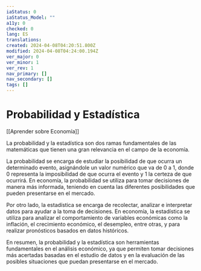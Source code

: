 ```yaml
---
iaStatus: 0
iaStatus_Model: ""
a11y: 0
checked: 0
lang: ES
translations: 
created: 2024-04-08T04:20:51.800Z
modified: 2024-04-08T04:24:00.194Z
ver_major: 0
ver_minor: 1
ver_rev: 1
nav_primary: []
nav_secondary: []
tags: []
---
```

# Probabilidad y Estadística

[[Aprender sobre Economía]]

La probabilidad y la estadística son dos ramas fundamentales de las matemáticas que tienen una gran relevancia en el campo de la economía. 

La probabilidad se encarga de estudiar la posibilidad de que ocurra un determinado evento, asignándole un valor numérico que va de 0 a 1, donde 0 representa la imposibilidad de que ocurra el evento y 1 la certeza de que ocurrirá. En economía, la probabilidad se utiliza para tomar decisiones de manera más informada, teniendo en cuenta las diferentes posibilidades que pueden presentarse en el mercado.

Por otro lado, la estadística se encarga de recolectar, analizar e interpretar datos para ayudar a la toma de decisiones. En economía, la estadística se utiliza para analizar el comportamiento de variables económicas como la inflación, el crecimiento económico, el desempleo, entre otras, y para realizar pronósticos basados en datos históricos.

En resumen, la probabilidad y la estadística son herramientas fundamentales en el análisis económico, ya que permiten tomar decisiones más acertadas basadas en el estudio de datos y en la evaluación de las posibles situaciones que puedan presentarse en el mercado.
